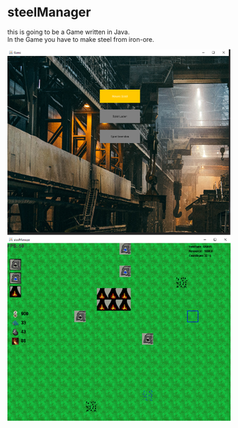 # steelManager

this is going to be a Game written in Java.
<br>
In the Game you have to make steel from iron-ore.

![alt text](https://raw.githubusercontent.com/neulii/steelManager/master/screenShots/startScreen.png)
![alt text](https://raw.githubusercontent.com/neulii/steelManager/master/screenShots/ingame.png)
